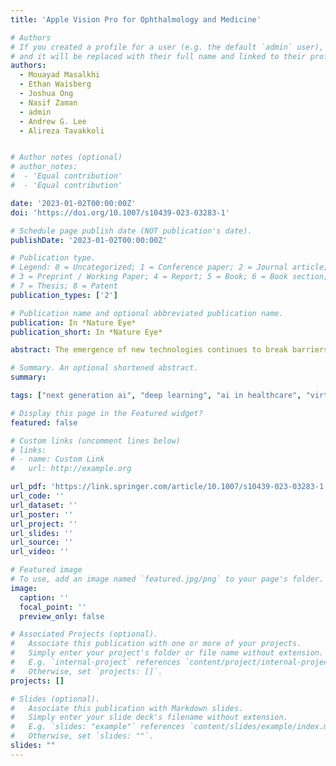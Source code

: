 ```yaml
---
title: 'Apple Vision Pro for Ophthalmology and Medicine'

# Authors
# If you created a profile for a user (e.g. the default `admin` user), write the username (folder name) here
# and it will be replaced with their full name and linked to their profile.
authors:
  - Mouayad Masalkhi
  - Ethan Waisberg  
  - Joshua Ong
  - Nasif Zaman
  - admin
  - Andrew G. Lee 
  - Alireza Tavakkoli


# Author notes (optional)
# author_notes:
#  - 'Equal contribution'
#  - 'Equal contribution'

date: '2023-01-02T00:00:00Z'
doi: 'https://doi.org/10.1007/s10439-023-03283-1'

# Schedule page publish date (NOT publication's date).
publishDate: '2023-01-02T00:00:00Z'

# Publication type.
# Legend: 0 = Uncategorized; 1 = Conference paper; 2 = Journal article;
# 3 = Preprint / Working Paper; 4 = Report; 5 = Book; 6 = Book section;
# 7 = Thesis; 8 = Patent
publication_types: ['2']

# Publication name and optional abbreviated publication name.
publication: In *Nature Eye*
publication_short: In *Nature Eye*

abstract: The emergence of new technologies continues to break barriers and transform the way we perceive and interact with the world. In this scientific article, we explore the potential impact of the new Apple XR headset on revolutionizing accessibility for individuals with visual deficits. With its rumored exceptional 4-K displays per eye and 5000 nits of brightness, this headset has the potential to enhance the visual experience and provide a new level of accessibility for users with visual impairments. We delve into the technical specifications, discuss the implications for accessibility, and envision how this groundbreaking technology could open up new possibilities for individuals with visual deficits. 

# Summary. An optional shortened abstract.
summary: 

tags: ["next generation ai", "deep learning", "ai in healthcare", "virtual reality"]

# Display this page in the Featured widget?
featured: false

# Custom links (uncomment lines below)
# links:
# - name: Custom Link
#   url: http://example.org

url_pdf: 'https://link.springer.com/article/10.1007/s10439-023-03283-1'
url_code: ''
url_dataset: ''
url_poster: ''
url_project: ''
url_slides: ''
url_source: ''
url_video: ''

# Featured image
# To use, add an image named `featured.jpg/png` to your page's folder.
image:
  caption: ''
  focal_point: ''
  preview_only: false

# Associated Projects (optional).
#   Associate this publication with one or more of your projects.
#   Simply enter your project's folder or file name without extension.
#   E.g. `internal-project` references `content/project/internal-project/index.md`.
#   Otherwise, set `projects: []`.
projects: []

# Slides (optional).
#   Associate this publication with Markdown slides.
#   Simply enter your slide deck's filename without extension.
#   E.g. `slides: "example"` references `content/slides/example/index.md`.
#   Otherwise, set `slides: ""`.
slides: ""
---
```


